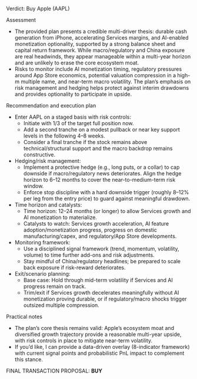 Verdict: Buy Apple (AAPL)

Assessment
- The provided plan presents a credible multi-driver thesis: durable cash generation from iPhone, accelerating Services margins, and AI-enabled monetization optionality, supported by a strong balance sheet and capital return framework. While macro/regulatory and China exposure are real headwinds, they appear manageable within a multi-year horizon and are unlikely to erase the core ecosystem moat.
- Risks to monitor include AI monetization timing, regulatory pressures around App Store economics, potential valuation compression in a high-m multiple name, and near-term macro volatility. The plan’s emphasis on risk management and hedging helps protect against interim drawdowns and provides optionality to participate in upside.

Recommendation and execution plan
- Enter AAPL on a staged basis with risk controls:
  - Initiate with 1/3 of the target full position now.
  - Add a second tranche on a modest pullback or near key support levels in the following 4–8 weeks.
  - Consider a final tranche if the stock remains above technical/structural support and the macro backdrop remains constructive.
- Hedging/risk management:
  - Implement a protective hedge (e.g., long puts, or a collar) to cap downside if macro/regulatory news deteriorates. Align the hedge horizon to 6–12 months to cover the near-to-medium-term risk window.
  - Enforce stop discipline with a hard downside trigger (roughly 8–12% per leg from the entry price) to guard against meaningful drawdown.
- Time horizon and catalysts:
  - Time horizon: 12–24 months (or longer) to allow Services growth and AI monetization to materialize.
  - Catalysts to watch: Services growth acceleration, AI feature adoption/monetization progress, progress on domestic manufacturing/capex, and regulatory/App Store developments.
- Monitoring framework:
  - Use a disciplined signal framework (trend, momentum, volatility, volume) to time further add-ons and risk adjustments.
  - Stay mindful of China/regulatory headlines; be prepared to scale back exposure if risk-reward deteriorates.
- Exit/scenario planning:
  - Base case: Hold through mid-term volatility if Services and AI progress remain on track.
  - Trim/exit if Services growth decelerates meaningfully without AI monetization proving durable, or if regulatory/macro shocks trigger outsized multiple compression.

Practical notes
- The plan’s core thesis remains valid: Apple’s ecosystem moat and diversified growth trajectory provide a reasonable multi-year upside, with risk controls in place to mitigate near-term volatility.
- If you’d like, I can provide a data-driven overlay (8-indicator framework) with current signal points and probabilistic PnL impact to complement this stance.

FINAL TRANSACTION PROPOSAL: **BUY**